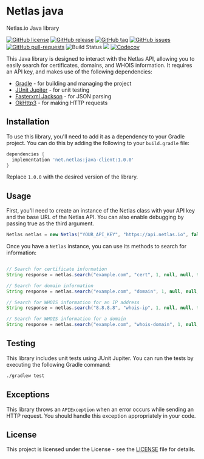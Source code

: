 # Netlas java
Netlas.io Java library

[![GitHub license](https://img.shields.io/github/license/michael2to3/netlas-java)](https://github.com/michael2to3/netlas-java/blob/master/LICENSE)
[![GitHub release](https://img.shields.io/github/release/michael2to3/netlas-java.svg)](https://GitHub.com/michael2to3/netlas-java/releases/)
[![GitHub tag](https://img.shields.io/github/tag/michael2to3/netlas-java.svg)](https://GitHub.com/michael2to3/netlas-java/tags/)
[![GitHub issues](https://img.shields.io/github/issues/michael2to3/netlas-java.svg)](https://GitHub.com/michael2to3/netlas-java/issues/)
[![GitHub pull-requests](https://img.shields.io/github/issues-pr/michael2to3/netlas-java.svg)](https://GitHub.com/michael2to3/netlas-java/pull/)
![Build Status](https://img.shields.io/github/actions/workflow/status/michael2to3/netlas-java/build.yml?branch=main)
[![](https://jitpack.io/v/michael2to3/netlas-java.svg)](https://jitpack.io/#michael2to3/netlas-java)
[![Codecov](https://img.shields.io/codecov/c/github/michael2to3/netlas-java)](https://codecov.io/gh/michael2to3/netlas-java)

This Java library is designed to interact with the Netlas API, allowing you to easily search for certificates, domains, and WHOIS information. It requires an API key, and makes use of the following dependencies:

- [Gradle](https://gradle.org/) - for building and managing the project
- [JUnit Jupiter](https://junit.org/) - for unit testing
- [Fasterxml Jackson](https://fasterxml.github.io/jackson-databind/) - for JSON parsing
- [OkHttp3](https://square.github.io/okhttp/) - for making HTTP requests

## Installation

To use this library, you'll need to add it as a dependency to your Gradle project. You can do this by adding the following to your `build.gradle` file:

```groovy
dependencies {
  implementation 'net.netlas:java-client:1.0.0'
}
```

Replace `1.0.0` with the desired version of the library.
## Usage

First, you'll need to create an instance of the Netlas class with your API key and the base URL of the Netlas API. You can also enable debugging by passing true as the third argument.

```java
Netlas netlas = new Netlas("YOUR_API_KEY", "https://api.netlas.io", false);
```
Once you have a `Netlas` instance, you can use its methods to search for information:

```java

// Search for certificate information
String response = netlas.search("example.com", "cert", 1, null, null, false);

// Search for domain information
String response = netlas.search("example.com", "domain", 1, null, null, false);

// Search for WHOIS information for an IP address
String response = netlas.search("8.8.8.8", "whois-ip", 1, null, null, false);

// Search for WHOIS information for a domain
String response = netlas.search("example.com", "whois-domain", 1, null, null, false);
```

## Testing

This library includes unit tests using JUnit Jupiter. You can run the tests by executing the following Gradle command:

```bash
./gradlew test
```

## Exceptions

This library throws an `APIException` when an error occurs while sending an HTTP request. You should handle this exception appropriately in your code.

## License

This project is licensed under the License - see the [LICENSE](https://github.com/michael2to3/netlas-java) file for details.
